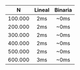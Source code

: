 | N | Lineal | Binaria |
| :---: | :---: | :---: |
| 100.000 | 2ms | ~0ms |
| 200.000 | 2ms | ~0ms |
| 300.000 | 2ms | ~0ms |
| 400.000 | 2ms | ~0ms |
| 500.000 | 2ms | ~0ms |
| 600.000 | 3ms | ~0ms |
